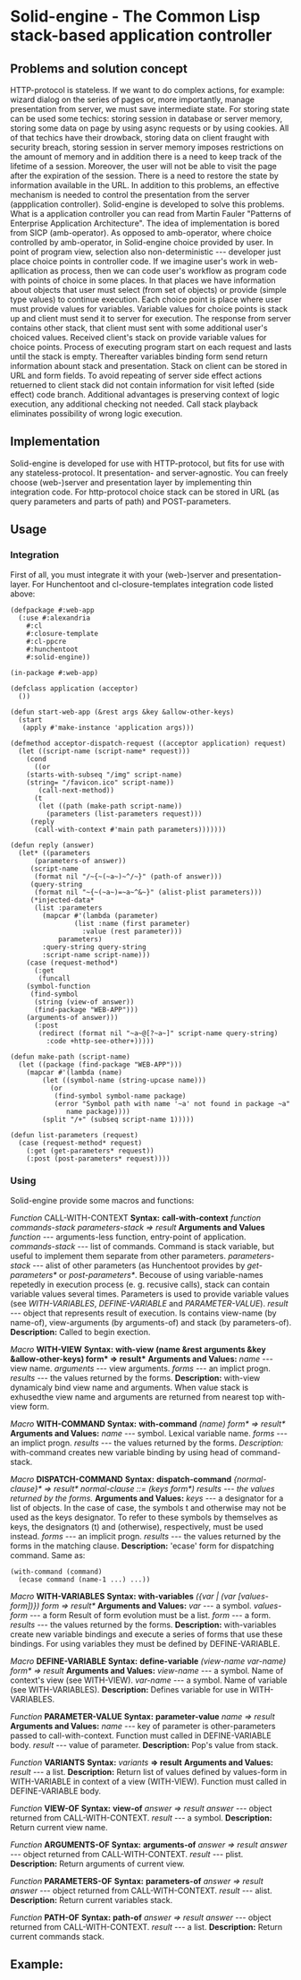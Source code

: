 # Solid-engine - The Common Lisp stack-based application controller

## Problems and solution concept 
HTTP-protocol is stateless. If we want to do complex actions, for example: wizard dialog on the series of pages or, more importantly, manage presentation from server, we must save intermediate state. For storing state can be used some techics: storing session in database or server memory, storing some data on page by using async requests or by using cookies. All of that techics have their drowback, storing data on client fraught with security breach, storing session in server memory imposes restrictions on the amount of memory and in addition there is a need to keep track of the lifetime of a session. Moreover, the user will not be able to visit the page after the expiration of the session. There is a need to restore the state by information available in the URL.
In addition to this problems, an effective mechanism is needed to control the presentation from the server (appplication controller).
Solid-engine is developed to solve this problems. What is a application controller you can read from Martin Fauler "Patterns of Enterprise Application Architecture". The idea of implementation is bored from SICP (amb-operator). As opposed to amb-operator, where choice controlled by amb-operator, in Solid-engine choice provided by user. In point of program view, selection also non-deterministic --- developer just place choice points in controller code.
If we imagine user's work in web-apllication as process, then we can code user's workflow as program code with points of choice in some places. In that places we have information about objects that user must select (from set of objects) or provide (simple type values) to continue execution. Each choice point is place where user must provide values for variables. Variable values for choice points is stack up and client must send it to server for execution. The response from server contains other stack, that client must sent with some additional user's choiced values. Received client's stack on provide
variable values for choice points. Process of executing program start on each request and lasts until the stack is empty. Thereafter variables binding form send return information abount stack and presentation.
Stack on client can be stored in URL and form fields. To avoid repeating of server side effect actions retuerned to client stack did not contain information for visit lefted (side effect) code branch.
Additional advantages is preserving context of logic execution, any additional checking not needed. Call stack playback eliminates possibility of wrong logic execution.

## Implementation
Solid-engine is developed for use with HTTP-protocol, but fits for use with any stateless-protocol. It presentation- and server-agnostic. You can freely choose (web-)server and presentation layer by implementing thin integration code.
For http-protocol choice stack can be stored in URL (as query parameters and parts of path) and POST-parameters.

## Usage

### Integration
First of all, you must integrate it with your (web-)server and presentation-layer.
For Hunchentoot and cl-closure-templates integration code listed above:

```common-lisp
(defpackage #:web-app
  (:use #:alexandria
  	#:cl
	#:closure-template
	#:cl-ppcre
	#:hunchentoot
	#:solid-engine))

(in-package #:web-app)

(defclass application (acceptor)
  ())

(defun start-web-app (&rest args &key &allow-other-keys)
  (start
   (apply #'make-instance 'application args)))

(defmethod acceptor-dispatch-request ((acceptor application) request)
  (let ((script-name (script-name* request)))
    (cond
      ((or
	(starts-with-subseq "/img" script-name)
	(string= "/favicon.ico" script-name))
       (call-next-method))
      (t
       (let ((path (make-path script-name))
	     (parameters (list-parameters request)))
	 (reply
	  (call-with-context #'main path parameters)))))))

(defun reply (answer)
  (let* ((parameters
	  (parameters-of answer))
	 (script-name
	  (format nil "/~{~(~a~)~^/~}" (path-of answer)))
	 (query-string
	  (format nil "~{~(~a~)=~a~^&~}" (alist-plist parameters)))
	 (*injected-data*
	  (list :parameters
		(mapcar #'(lambda (parameter)
			    (list :name (first parameter)
				  :value (rest parameter)))
			parameters)
		:query-string query-string
		:script-name script-name)))
    (case (request-method*)
      (:get
       (funcall
	(symbol-function
	 (find-symbol
	  (string (view-of answer))
	  (find-package "WEB-APP")))
	(arguments-of answer)))
      (:post
       (redirect (format nil "~a~@[?~a~]" script-name query-string)
		 :code +http-see-other+)))))

(defun make-path (script-name)
  (let ((package (find-package "WEB-APP")))
    (mapcar #'(lambda (name)
		(let ((symbol-name (string-upcase name)))
		  (or
		   (find-symbol symbol-name package)
		   (error "Symbol path with name '~a' not found in package ~a"
			  name package))))
	    (split "/+" (subseq script-name 1)))))

(defun list-parameters (request)
  (case (request-method* request)
    (:get (get-parameters* request))
    (:post (post-parameters* request))))
```

### Using
Solid-engine provide some macros and functions:

*Function* CALL-WITH-CONTEXT
__Syntax:__
__call-with-context__ *function commands-stack parameters-stack => result*
__Arguments and Values__
*function* --- arguments-less function, entry-point of application.
*commands-stack* --- list of commands. Command is stack variable, but useful to implement them separate from other parameters.
*parameters-stack* --- alist of other parameters (as Hunchentoot provides by _get-parameters*_ or _post-parameters*_. Becouse of using variable-names repetedly in execution process (e. g. recusive calls), stack can contain variable values several times. Parameters is used to provide variable values (see *WITH-VARIABLES*, *DEFINE-VARIABLE* and *PARAMETER-VALUE*).
*result* --- object that represents result of execution. Is contains view-name (by name-of), view-arguments (by arguments-of) and stack (by parameters-of).
__Description:__
Called to begin exection.

*Macro* __WITH-VIEW__
__Syntax:__
__with-view__ __(name &rest arguments &key &allow-other-keys) form* => result*__
__Arguments and Values:__
*name* --- view name.
*arguments* --- view arguments.
*forms* --- an implict progn.
*results* --- the values returned by the forms.
__Description:__
with-view dynamicaly bind view name and arguments. When value stack is exhusedthe view name and arguments are returned from nearest top with-view form.

*Macro* __WITH-COMMAND__
__Syntax:__
__with-command__ _(name) form* => result*_
__Arguments and Values:__
*name* --- symbol. Lexical variable name.
*forms* --- an implict progn.
*results* --- the values returned by the forms.
*Description:*
with-command creates new variable binding by using head of command-stack.

*Macro* __DISPATCH-COMMAND__
__Syntax:__
__dispatch-command__ _{normal-clause}* => result*_
_normal-clause ::= (keys form*)_
_results --- the values returned by the forms._
__Arguments and Values:__
*keys* --- a designator for a list of objects. In the case of case, the symbols t and otherwise may not be used as the keys designator. To refer to these symbols by themselves as keys, the designators (t) and (otherwise), respectively, must be used instead.
*forms* --- an implicit progn.
*results* --- the values returned by the forms in the matching clause.
__Description:__
'ecase' form for dispatching command. Same as:
```common lisp
(with-command (command)
  (ecase command (name-1 ...) ...))
```
*Macro* __WITH-VARIABLES__
__Syntax:__
__with-variables__ _({var | (var [values-form])}*) form* => result*_
__Arguments and Values:__
_var_ --- a symbol.
_values-form_ --- a form Result of form evolution must be a list.
_form_ --- a form.
_results_ --- the values returned by the forms.
__Description:__
with-variables create new variable bindings and execute a series of forms that use these bindings. For using variables they must be defined by DEFINE-VARIABLE.

*Macro* __DEFINE-VARIABLE__
__Syntax:__
__define-variable__ _(view-name var-name) form* => result_
__Arguments and Values:__
_view-name_ --- a symbol. Name of context's view (see WITH-VIEW).
_var-name_ --- a symbol. Name of variable (see WITH-VARIABLES).
__Description:__
Defines variable for use in WITH-VARIABLES.

*Function* __PARAMETER-VALUE__
__Syntax:__
__parameter-value__ _name => result_
__Arguments and Values:__
_name_ --- key of parameter is other-parameters passed to call-with-context. Function must called in DEFINE-VARIABLE body.
_result_ --- value of parameter.
__Description:__
Pop's value from stack.

*Function* __VARIANTS__
__Syntax:__
_variants_ __=> result__
__Arguments and Values:__
_result_ --- a list.
__Description:__
Return list of values defined by values-form in WITH-VARIABLE in context of a view (WITH-VIEW). Function must called in DEFINE-VARIABLE body.

*Function* __VIEW-OF__
__Syntax:__
__view-of__ _answer => result_
_answer_ --- object returned from CALL-WITH-CONTEXT.
_result_ --- a symbol.
__Description:__
Return current view name.

*Function* __ARGUMENTS-OF__
__Syntax:__
__arguments-of__ _answer => result_
_answer_ --- object returned from CALL-WITH-CONTEXT.
_result_ --- plist.
__Description:__
Return arguments of current view.

*Function* __PARAMETERS-OF__
__Syntax:__
__parameters-of__ _answer => result_
_answer_ --- object returned from CALL-WITH-CONTEXT.
_result_ --- alist.
__Description:__
Return current variables stack.

*Function* __PATH-OF__
__Syntax:__
__path-of__ _answer => result_
_answer_ --- object returned from CALL-WITH-CONTEXT.
_result_ --- a list.
__Description:__
Return current commands stack.

## Example:

